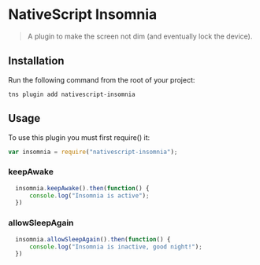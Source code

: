# NativeScript Insomnia

> A plugin to make the screen not dim (and eventually lock the device).

## Installation
Run the following command from the root of your project:

```
tns plugin add nativescript-insomnia
```

## Usage

To use this plugin you must first require() it:

```js
var insomnia = require("nativescript-insomnia");
```

### keepAwake

```js
  insomnia.keepAwake().then(function() {
      console.log("Insomnia is active");
  })
```

### allowSleepAgain

```js
  insomnia.allowSleepAgain().then(function() {
      console.log("Insomnia is inactive, good night!");
  })
```

